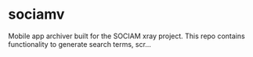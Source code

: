 # sociamv
Mobile app archiver built for the SOCIAM xray project. This repo contains functionality to generate search terms, scr…
